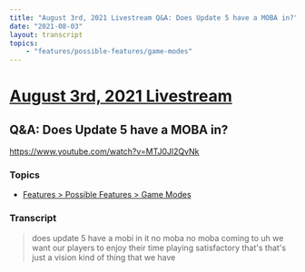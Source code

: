 ```yaml
---
title: "August 3rd, 2021 Livestream Q&A: Does Update 5 have a MOBA in?"
date: "2021-08-03"
layout: transcript
topics:
    - "features/possible-features/game-modes"
---
```

# [August 3rd, 2021 Livestream](../2021-08-03.md)
## Q&A: Does Update 5 have a MOBA in?
https://www.youtube.com/watch?v=MTJ0Jl2QvNk

### Topics
* [Features > Possible Features > Game Modes](../topics/features/possible-features/game-modes.md)

### Transcript

> does update 5 have a mobi in it no moba no moba coming to uh we want our players to enjoy their time playing satisfactory that's that's just a vision kind of thing that we have
